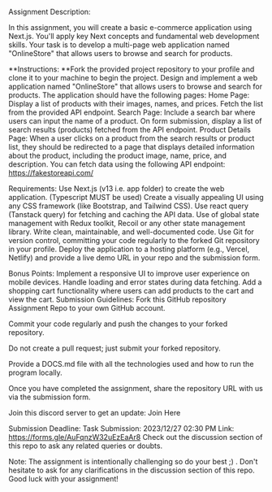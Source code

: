 
Assignment Description:

In this assignment, you will create a basic e-commerce application using Next.js. You'll apply key Next concepts and fundamental web development skills. Your task is to develop a multi-page web application named "OnlineStore" that allows users to browse and search for products.
 
**Instructions:
**Fork the provided project repository to your profile and clone it to your machine to begin the project.
Design and implement a web application named "OnlineStore" that allows users to browse and search for products.
The application should have the following pages:
Home Page: Display a list of products with their images, names, and prices. Fetch the list from the provided API endpoint.
Search Page: Include a search bar where users can input the name of a product. On form submission, display a list of search results (products) fetched from the API endpoint.
Product Details Page: When a user clicks on a product from the search results or product list, they should be redirected to a page that displays detailed information about the product, including the product image, name, price, and description.
You can fetch data using the following API endpoint: https://fakestoreapi.com/
 
Requirements:
Use Next.js (v13 i.e. app folder) to create the web application. (Typescript MUST be used)
Create a visually appealing UI using any CSS framework (like Bootstrap, and Tailwind CSS).
Use react query (Tanstack query) for fetching and caching the API data.
Use of global state management with Redux toolkit, Recoil or any other state management library.
Write clean, maintainable, and well-documented code.
Use Git for version control, committing your code regularly to the forked Git repository in your profile.
Deploy the application to a hosting platform (e.g., Vercel, Netlify) and provide a live demo URL in your repo and the submission form.

Bonus Points:
Implement a responsive UI to improve user experience on mobile devices.
Handle loading and error states during data fetching.
Add a shopping cart functionality where users can add products to the cart and view the cart.
Submission Guidelines:
Fork this GitHub repository Assignment Repo to your own GitHub account.
 
Commit your code regularly and push the changes to your forked repository.
 
Do not create a pull request; just submit your forked repository.
 
Provide a DOCS.md file with all the technologies used and how to run the program locally.
 
Once you have completed the assignment, share the repository URL with us via the submission form.
 
Join this discord server to get an update: Join Here
 
Submission Deadline: Task Submission: 2023/12/27 02:30 PM
Link: https://forms.gle/AuFqnzW32uEzEaAr8
Check out the discussion section of this repo to ask any related queries or doubts.
 
Note: The assignment is intentionally challenging so do your best ;) . Don't hesitate to ask for any clarifications in the discussion section of this repo. Good luck with your assignment!


